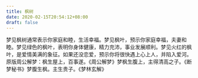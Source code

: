 ```yaml
---
title: 枫树
date: 2020-02-15T20:54:12+08:00
draft: false
---
```


梦见枫树通常表示你家庭和睦，生活幸福。梦见枫叶，预示你家庭幸福，夫妻和睦。梦见绿色的枫叶，表明你身体健康，精力充沛，事业发展顺利。梦见火红的枫叶，是爱情美满的象征。如果还没恋爱，预示你将很快遇上心上人，并陷入爱河。原版周公解梦：枫生屋上，百事遂。《周公解梦》梦枫生腹上，主得清高之子。《断梦秘书》梦腹生枫。主生贵子。《梦林玄解》